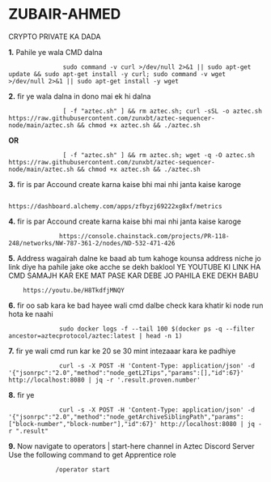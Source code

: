 # ZUBAIR-AHMED
CRYPTO PRIVATE KA DADA

**1.**  Pahile ye wala CMD dalna 

                   sudo command -v curl >/dev/null 2>&1 || sudo apt-get update && sudo apt-get install -y curl; sudo command -v wget >/dev/null 2>&1 || sudo apt-get install -y wget

**2.** fir ye wala dalna in dono mai ek hi dalna 

                   [ -f "aztec.sh" ] && rm aztec.sh; curl -sSL -o aztec.sh https://raw.githubusercontent.com/zunxbt/aztec-sequencer-node/main/aztec.sh && chmod +x aztec.sh && ./aztec.sh

 **OR**

                   [ -f "aztec.sh" ] && rm aztec.sh; wget -q -O aztec.sh https://raw.githubusercontent.com/zunxbt/aztec-sequencer-node/main/aztec.sh && chmod +x aztec.sh && ./aztec.sh


**3.**  fir is par Accound create karna kaise bhi mai nhi janta kaise karoge 

                  https://dashboard.alchemy.com/apps/zfbyzj69222xg8xf/metrics

**4.** fir is par Accound create karna kaise bhi mai nhi janta kaise karoge

                  https://console.chainstack.com/projects/PR-118-248/networks/NW-787-361-2/nodes/ND-532-471-426


**5.** Address wagairah dalne ke baad ab tum kahoge kounsa address niche jo link diye ha pahile jake oke acche se dekh baklool
YE YOUTUBE KI LINK HA CMD SAMAJH KAR EKE MAT PASE KAR DEBE 
JO PAHILA EKE DEKH BABU 

        https://youtu.be/H8TkdfjMNQY


**6.** fir oo sab kara ke bad  hayee wali cmd dalbe check kara khatir ki node run hota ke naahi

                  sudo docker logs -f --tail 100 $(docker ps -q --filter ancestor=aztecprotocol/aztec:latest | head -n 1)


**7.** fir ye wali cmd run kar ke 20 se 30 mint intezaaar kara ke padhiye 


                  curl -s -X POST -H 'Content-Type: application/json' -d '{"jsonrpc":"2.0","method":"node_getL2Tips","params":[],"id":67}' http://localhost:8080 | jq -r '.result.proven.number'

**8.** fir ye


                  curl -s -X POST -H 'Content-Type: application/json' -d '{"jsonrpc":"2.0","method":"node_getArchiveSiblingPath","params":["block-number","block-number"],"id":67}' http://localhost:8080 | jq -r ".result"



**9.** Now navigate to operators | start-here channel in Aztec Discord Server
Use the following command to get Apprentice role


                 /operator start








